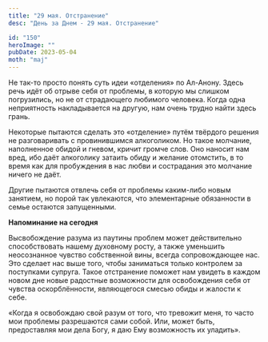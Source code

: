```yaml
---
title: "29 мая. Отстранение"
desc: "День за Днем - 29 мая. Отстранение"

id: "150"
heroImage: ""
pubDate: 2023-05-04
moth: "maj"
---
```


Не так-то просто понять суть идеи «отделения» по Ал-Анону. Здесь речь идёт об
отрыве себя от проблемы, в которую мы слишком погрузились, но не от
страдающего любимого человека. Когда одна неприятность накладывается на
другую, нам очень трудно найти здесь грань.

Некоторые пытаются сделать это «отделение» путём твёрдого решения не
разговаривать с провинившимся алкоголиком. Но такое молчание, наполненное
обидой и гневом, кричит громче слов. Оно наносит нам вред, ибо даёт алкоголику
затаить обиду и желание отомстить, в то время как для пробуждения в нас любви
и сострадания это молчание ничего не даёт.

Другие пытаются отвлечь себя от проблемы каким-либо новым занятием, но порой
так увлекаются, что элементарные обязанности в семье остаются запущенными.

**Напоминание на сегодня**

Высвобождение разума из паутины проблем может действительно способствовать
нашему духовному росту, а также уменьшить неосознанное чувство собственной
вины, всегда сопровождающее нас. Это сделает нас выше того, чтобы заниматься
только контролем за поступками супруга. Такое отстранение поможет нам увидеть
в каждом новом дне новые радостные возможности для освобождения себя от
чувства оскорблённости, являющегося смесью обиды и жалости к себе.

«Когда я освобождаю свой разум от того, что тревожит меня, то часто мои
проблемы разрешаются сами собой. Или, может быть, предоставляя мои дела Богу,
я даю Ему возможность их уладить».

